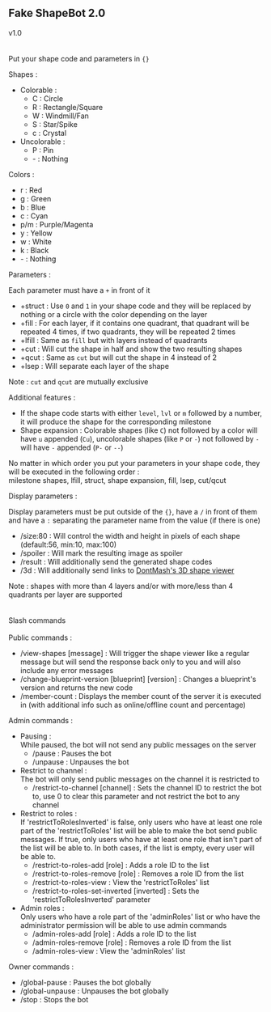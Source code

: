 <h2>Fake ShapeBot 2.0</h2>

v1.0
<br>
<br>
<br>
Put your shape code and parameters in `{}`

Shapes :

- Colorable :
  - C : Circle
  - R : Rectangle/Square
  - W : Windmill/Fan
  - S : Star/Spike
  - c : Crystal
- Uncolorable :
  - P : Pin
  - \- : Nothing

Colors :

- r : Red
- g : Green
- b : Blue
- c : Cyan
- p/m : Purple/Magenta
- y : Yellow
- w : White
- k : Black
- \- : Nothing

Parameters :

Each parameter must have a `+` in front of it

- +struct : Use `0` and `1` in your shape code and they will be replaced by nothing or a circle with the color depending on the layer
- +fill : For each layer, if it contains one quadrant, that quadrant will be repeated 4 times, if two quadrants, they will be repeated 2 times
- +lfill : Same as `fill` but with layers instead of quadrants
- +cut : Will cut the shape in half and show the two resulting shapes
- +qcut : Same as `cut` but will cut the shape in 4 instead of 2
- +lsep : Will separate each layer of the shape

Note : `cut` and `qcut` are mutually exclusive

Additional features :

- If the shape code starts with either `level`, `lvl` or `m` followed by a number, it will produce the shape for the corresponding milestone
- Shape expansion : Colorable shapes (like `C`) not followed by a color will have `u` appended (`Cu`), uncolorable shapes (like `P` or `-`) not followed by `-` will have `-` appended (`P-` or `--`)

No matter in which order you put your parameters in your shape code, they will be executed in the following order :<br>
milestone shapes, lfill, struct, shape expansion, fill, lsep, cut/qcut

Display parameters :

Display parameters must be put outside of the `{}`, have a `/` in front of them and have a `:` separating the parameter name from the value (if there is one)

- /size:80 : Will control the width and height in pixels of each shape (default:56, min:10, max:100)
- /spoiler : Will mark the resulting image as spoiler
- /result : Will additionally send the generated shape codes
- /3d : Will additionally send links to [DontMash's 3D shape viewer](https://shapez.soren.codes/shape)

Note : shapes with more than 4 layers and/or with more/less than 4 quadrants per layer are supported
<br>
<br>
<br>
Slash commands
<br>
<br>
Public commands :

- /view-shapes [message] : Will trigger the shape viewer like a regular message but will send the response back only to you and will also include any error messages
- /change-blueprint-version [blueprint] [version] : Changes a blueprint's version and returns the new code
- /member-count : Displays the member count of the server it is executed in (with additional info such as online/offline count and percentage)

Admin commands :

- Pausing :<br>
  While paused, the bot will not send any public messages on the server
  - /pause : Pauses the bot
  - /unpause : Unpauses the bot
- Restrict to channel :<br>
  The bot will only send public messages on the channel it is restricted to
  - /restrict-to-channel [channel] : Sets the channel ID to restrict the bot to, use 0 to clear this parameter and not restrict the bot to any channel
- Restrict to roles :<br>
  If 'restrictToRolesInverted' is false, only users who have at least one role part of the 'restrictToRoles' list will be able to make the bot send public messages. If true, only users who have at least one role that isn't part of the list will be able to. In both cases, if the list is empty, every user will be able to.
  - /restrict-to-roles-add [role] : Adds a role ID to the list
  - /restrict-to-roles-remove [role] : Removes a role ID from the list
  - /restrict-to-roles-view : View the 'restrictToRoles' list
  - /restrict-to-roles-set-inverted [inverted] : Sets the 'restrictToRolesInverted' parameter
- Admin roles :<br>
  Only users who have a role part of the 'adminRoles' list or who have the administrator permission will be able to use admin commands
  - /admin-roles-add [role] : Adds a role ID to the list
  - /admin-roles-remove [role] : Removes a role ID from the list
  - /admin-roles-view : View the 'adminRoles' list

Owner commands :

- /global-pause : Pauses the bot globally
- /global-unpause : Unpauses the bot globally
- /stop : Stops the bot